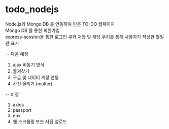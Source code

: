 # todo_nodejs

Node.js와 Mongo DB 를 연동하여 만든 TO-DO 웹페이지  
Mongo DB 를 통한 회원가입  
express-session을 통한 로그인 쿠키 저장 및 해당 쿠키를 통해 사용자가 작성한 할일만 표시  

-- 다음 예정
1. ajax 비동기 방식
2. 즐겨찾기
3. 구글 및 네이버 계정 연동
4. 사진 올리기 (multer)

-- 미정
1. axios
2. passport
3. env
4. 웹 스크롤링 또는 사진 업로드
